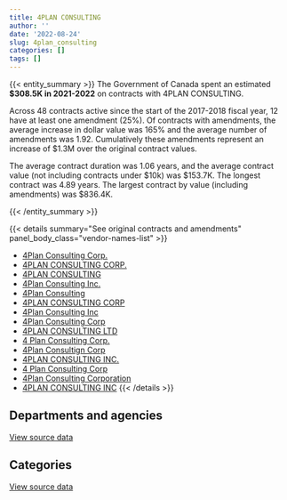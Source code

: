 ```yaml
---
title: 4PLAN CONSULTING
author: ''
date: '2022-08-24'
slug: 4plan_consulting
categories: []
tags: []
---
```


<script src="/rmarkdown-libs/htmlwidgets/htmlwidgets.js"></script>
<link href="/rmarkdown-libs/datatables-css/datatables-crosstalk.css" rel="stylesheet" />
<script src="/rmarkdown-libs/datatables-binding/datatables.js"></script>
<script src="/rmarkdown-libs/jquery/jquery-3.6.0.min.js"></script>
<link href="/rmarkdown-libs/dt-core-bootstrap/css/dataTables.bootstrap.min.css" rel="stylesheet" />
<link href="/rmarkdown-libs/dt-core-bootstrap/css/dataTables.bootstrap.extra.css" rel="stylesheet" />
<script src="/rmarkdown-libs/dt-core-bootstrap/js/jquery.dataTables.min.js"></script>
<script src="/rmarkdown-libs/dt-core-bootstrap/js/dataTables.bootstrap.min.js"></script>
<link href="/rmarkdown-libs/crosstalk/css/crosstalk.min.css" rel="stylesheet" />
<script src="/rmarkdown-libs/crosstalk/js/crosstalk.min.js"></script>
<script src="/rmarkdown-libs/htmlwidgets/htmlwidgets.js"></script>
<link href="/rmarkdown-libs/datatables-css/datatables-crosstalk.css" rel="stylesheet" />
<script src="/rmarkdown-libs/datatables-binding/datatables.js"></script>
<script src="/rmarkdown-libs/jquery/jquery-3.6.0.min.js"></script>
<link href="/rmarkdown-libs/dt-core-bootstrap/css/dataTables.bootstrap.min.css" rel="stylesheet" />
<link href="/rmarkdown-libs/dt-core-bootstrap/css/dataTables.bootstrap.extra.css" rel="stylesheet" />
<script src="/rmarkdown-libs/dt-core-bootstrap/js/jquery.dataTables.min.js"></script>
<script src="/rmarkdown-libs/dt-core-bootstrap/js/dataTables.bootstrap.min.js"></script>
<link href="/rmarkdown-libs/crosstalk/css/crosstalk.min.css" rel="stylesheet" />
<script src="/rmarkdown-libs/crosstalk/js/crosstalk.min.js"></script>

{{< entity_summary >}}
The Government of Canada spent an estimated **\$308.5K in 2021-2022** on contracts with 4PLAN CONSULTING.

Across 48 contracts active since the start of the 2017-2018 fiscal year, 12 have at least one amendment (25%). Of contracts with amendments, the average increase in dollar value was 165% and the average number of amendments was 1.92. Cumulatively these amendments represent an increase of \$1.3M over the original contract values.

The average contract duration was 1.06 years, and the average contract value (not including contracts under \$10k) was \$153.7K. The longest contract was 4.89 years. The largest contract by value (including amendments) was \$836.4K.

{{< /entity_summary >}}

{{< details summary="See original contracts and amendments" panel_body_class="vendor-names-list" >}}
- [4Plan Consulting Corp.](https://search.open.canada.ca/en/ct/?sort=contract_value_f%20desc&page=1&search_text=%224Plan%20Consulting%20Corp.%22)
- [4PLAN CONSULTING CORP.](https://search.open.canada.ca/en/ct/?sort=contract_value_f%20desc&page=1&search_text=%224PLAN%20CONSULTING%20CORP.%22)
- [4PLAN CONSULTING](https://search.open.canada.ca/en/ct/?sort=contract_value_f%20desc&page=1&search_text=%224PLAN%20CONSULTING%22)
- [4Plan Consulting Inc.](https://search.open.canada.ca/en/ct/?sort=contract_value_f%20desc&page=1&search_text=%224Plan%20Consulting%20Inc.%22)
- [4Plan Consulting](https://search.open.canada.ca/en/ct/?sort=contract_value_f%20desc&page=1&search_text=%224Plan%20Consulting%22)
- [4PLAN CONSULTING CORP](https://search.open.canada.ca/en/ct/?sort=contract_value_f%20desc&page=1&search_text=%224PLAN%20CONSULTING%20CORP%22)
- [4Plan Consulting Inc](https://search.open.canada.ca/en/ct/?sort=contract_value_f%20desc&page=1&search_text=%224Plan%20Consulting%20Inc%22)
- [4Plan Consulting Corp](https://search.open.canada.ca/en/ct/?sort=contract_value_f%20desc&page=1&search_text=%224Plan%20Consulting%20Corp%22)
- [4PLAN CONSULTING LTD](https://search.open.canada.ca/en/ct/?sort=contract_value_f%20desc&page=1&search_text=%224PLAN%20CONSULTING%20LTD%22)
- [4 Plan Consulting Corp.](https://search.open.canada.ca/en/ct/?sort=contract_value_f%20desc&page=1&search_text=%224%20Plan%20Consulting%20Corp.%22)
- [4Plan Consultign Corp](https://search.open.canada.ca/en/ct/?sort=contract_value_f%20desc&page=1&search_text=%224Plan%20Consultign%20Corp%22)
- [4PLAN CONSULTING INC.](https://search.open.canada.ca/en/ct/?sort=contract_value_f%20desc&page=1&search_text=%224PLAN%20CONSULTING%20INC.%22)
- [4 Plan Consulting Corp](https://search.open.canada.ca/en/ct/?sort=contract_value_f%20desc&page=1&search_text=%224%20Plan%20Consulting%20Corp%22)
- [4Plan Consulting Corporation](https://search.open.canada.ca/en/ct/?sort=contract_value_f%20desc&page=1&search_text=%224Plan%20Consulting%20Corporation%22)
- [4PLAN CONSULTING INC](https://search.open.canada.ca/en/ct/?sort=contract_value_f%20desc&page=1&search_text=%224PLAN%20CONSULTING%20INC%22)
{{< /details >}}

## Departments and agencies

<div id="htmlwidget-1" style="width:100%;height:auto;" class="datatables html-widget"></div>
<script type="application/json" data-for="htmlwidget-1">{"x":{"style":"bootstrap","filter":"none","vertical":false,"data":[["<a href=\"/departments/aafc-aac/\">Agriculture and Agri-Food Canada<\/a>","<a href=\"/departments/aandc-aadnc/\">Crown-Indigenous Relations and Northern Affairs Canada<\/a>","<a href=\"/departments/cbsa-asfc/\">Canada Border Services Agency<\/a>","<a href=\"/departments/cnsc-ccsn/\">Canadian Nuclear Safety Commission<\/a>","<a href=\"/departments/cra-arc/\">Canada Revenue Agency<\/a>","<a href=\"/departments/dfatd-maecd/\">Global Affairs Canada<\/a>","<a href=\"/departments/dnd-mdn/\">National Defence<\/a>","<a href=\"/departments/esdc-edsc/\">Employment and Social Development Canada<\/a>","<a href=\"/departments/hc-sc/\">Health Canada<\/a>","<a href=\"/departments/nserc-crsng/\">Natural Sciences and Engineering Research Council of Canada<\/a>","<a href=\"/departments/pwgsc-tpsgc/\">Public Services and Procurement Canada<\/a>","<a href=\"/departments/ssc-spc/\">Shared Services Canada<\/a>","<a href=\"/departments/tbs-sct/\">Treasury Board of Canada Secretariat<\/a>","<a href=\"/departments/tc/\">Transport Canada<\/a>"],[36499,0,231482.49,213422.34,null,383203.88,188875.16,null,null,185263.04,null,9325.89,134277.44,24860],[null,null,205875,214007.06,null,304918.91,141609.93,null,49042,61528.96,null,null,134645.33,93600],[null,null,null,null,26894,255350.39,38771.97,null,null,null,836420.13,null,55918.28,null],[null,null,null,null,null,269372.52,null,39091.5,null,null,null,null,null,null]],"container":"<table class=\"table table-striped table-hover row-border order-column display\">\n  <thead>\n    <tr>\n      <th>Department<\/th>\n      <th>2018-2019<\/th>\n      <th>2019-2020<\/th>\n      <th>2020-2021<\/th>\n      <th>2021-2022<\/th>\n    <\/tr>\n  <\/thead>\n<\/table>","options":{"order":[[4,"desc"]],"pageLength":10,"autoWidth":true,"columnDefs":[{"targets":1,"render":"function(data, type, row, meta) {\n    return type !== 'display' ? data : DTWidget.formatCurrency(data, \"$\", 2, 3, \",\", \".\", true, null);\n  }"},{"targets":2,"render":"function(data, type, row, meta) {\n    return type !== 'display' ? data : DTWidget.formatCurrency(data, \"$\", 2, 3, \",\", \".\", true, null);\n  }"},{"targets":3,"render":"function(data, type, row, meta) {\n    return type !== 'display' ? data : DTWidget.formatCurrency(data, \"$\", 2, 3, \",\", \".\", true, null);\n  }"},{"targets":4,"render":"function(data, type, row, meta) {\n    return type !== 'display' ? data : DTWidget.formatCurrency(data, \"$\", 2, 3, \",\", \".\", true, null);\n  }"},{"width":"16%","targets":[1,2,3,4]},{"className":"dt-right","targets":[1,2,3,4]}],"orderClasses":false}},"evals":["options.columnDefs.0.render","options.columnDefs.1.render","options.columnDefs.2.render","options.columnDefs.3.render"],"jsHooks":[]}</script>
<p class="text-right">
<a href="https://github.com/GoC-Spending/contracts-data/tree/main/data/out/vendors/4plan_consulting/summary_by_fiscal_year_by_department.csv" class="source-data-link btn btn-link">View source data</a>
</p>

## Categories

<div id="htmlwidget-2" style="width:100%;height:auto;" class="datatables html-widget"></div>
<script type="application/json" data-for="htmlwidget-2">{"x":{"style":"bootstrap","filter":"none","vertical":false,"data":[["<a href=\"/categories/2_professional_services/\">Professional services<\/a>","<a href=\"/categories/3_information_technology/\">Information technology<\/a>","<a href=\"/categories/9_human_capital/\">Human capital<\/a>"],[1213104.38,194104.86,null],[1156185.2,null,49042],[1213354.76,null,null],[308464.02,null,null]],"container":"<table class=\"table table-striped table-hover row-border order-column display\">\n  <thead>\n    <tr>\n      <th>Category<\/th>\n      <th>2018-2019<\/th>\n      <th>2019-2020<\/th>\n      <th>2020-2021<\/th>\n      <th>2021-2022<\/th>\n    <\/tr>\n  <\/thead>\n<\/table>","options":{"order":[[4,"desc"]],"dom":"t","pageLength":30,"autoWidth":true,"columnDefs":[{"targets":1,"render":"function(data, type, row, meta) {\n    return type !== 'display' ? data : DTWidget.formatCurrency(data, \"$\", 2, 3, \",\", \".\", true, null);\n  }"},{"targets":2,"render":"function(data, type, row, meta) {\n    return type !== 'display' ? data : DTWidget.formatCurrency(data, \"$\", 2, 3, \",\", \".\", true, null);\n  }"},{"targets":3,"render":"function(data, type, row, meta) {\n    return type !== 'display' ? data : DTWidget.formatCurrency(data, \"$\", 2, 3, \",\", \".\", true, null);\n  }"},{"targets":4,"render":"function(data, type, row, meta) {\n    return type !== 'display' ? data : DTWidget.formatCurrency(data, \"$\", 2, 3, \",\", \".\", true, null);\n  }"},{"width":"16%","targets":[1,2,3,4]},{"className":"dt-right","targets":[1,2,3,4]}],"orderClasses":false,"lengthMenu":[10,25,30,50,100]}},"evals":["options.columnDefs.0.render","options.columnDefs.1.render","options.columnDefs.2.render","options.columnDefs.3.render"],"jsHooks":[]}</script>
<p class="text-right">
<a href="https://github.com/GoC-Spending/contracts-data/tree/main/data/out/vendors/4plan_consulting/summary_by_fiscal_year_by_category.csv" class="source-data-link btn btn-link">View source data</a>
</p>
